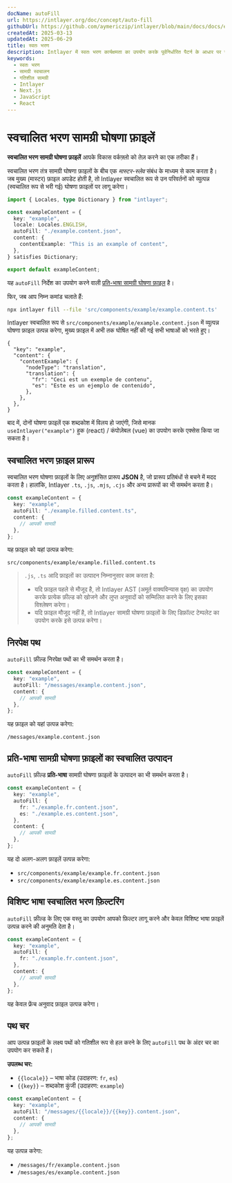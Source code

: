 ```yaml
---
docName: autoFill
url: https://intlayer.org/doc/concept/auto-fill
githubUrl: https://github.com/aymericzip/intlayer/blob/main/docs/docs/en/autoFill.md
createdAt: 2025-03-13
updatedAt: 2025-06-29
title: स्वतः भरण
description: Intlayer में स्वतः भरण कार्यक्षमता का उपयोग करके पूर्वनिर्धारित पैटर्न के आधार पर सामग्री को स्वचालित रूप से भरने का तरीका जानें। इस दस्तावेज़ का पालन करें और अपने प्रोजेक्ट में स्वतः भरण सुविधाओं को कुशलतापूर्वक लागू करें।
keywords:
  - स्वतः भरण
  - सामग्री स्वचालन
  - गतिशील सामग्री
  - Intlayer
  - Next.js
  - JavaScript
  - React
---
```


# स्वचालित भरण सामग्री घोषणा फ़ाइलें

**स्वचालित भरण सामग्री घोषणा फ़ाइलें** आपके विकास वर्कफ़्लो को तेज़ करने का एक तरीका हैं।

स्वचालित भरण तंत्र सामग्री घोषणा फ़ाइलों के बीच एक _मास्टर-स्लेव_ संबंध के माध्यम से काम करता है। जब मुख्य (मास्टर) फ़ाइल अपडेट होती है, तो Intlayer स्वचालित रूप से उन परिवर्तनों को व्युत्पन्न (स्वचालित रूप से भरी गई) घोषणा फ़ाइलों पर लागू करेगा।

```ts fileName="src/components/example/example.content.ts"
import { Locales, type Dictionary } from "intlayer";

const exampleContent = {
  key: "example",
  locale: Locales.ENGLISH,
  autoFill: "./example.content.json",
  content: {
    contentExample: "This is an example of content",
  },
} satisfies Dictionary;

export default exampleContent;
```

यह `autoFill` निर्देश का उपयोग करने वाली [प्रति-भाषा सामग्री घोषणा फ़ाइल](https://github.com/aymericzip/intlayer/blob/main/docs/docs/hi/per_locale_file.md) है।

फिर, जब आप निम्न कमांड चलाते हैं:

```bash
npx intlayer fill --file 'src/components/example/example.content.ts'
```

Intlayer स्वचालित रूप से `src/components/example/example.content.json` में व्युत्पन्न घोषणा फ़ाइल उत्पन्न करेगा, मुख्य फ़ाइल में अभी तक घोषित नहीं की गई सभी भाषाओं को भरते हुए।

```json5 fileName="src/components/example/example.content.json"
{
  "key": "example",
  "content": {
    "contentExample": {
      "nodeType": "translation",
      "translation": {
        "fr": "Ceci est un exemple de contenu",
        "es": "Este es un ejemplo de contenido",
      },
    },
  },
}
```

बाद में, दोनों घोषणा फ़ाइलें एक शब्दकोश में विलय हो जाएंगी, जिसे मानक `useIntlayer("example")` हुक (react) / कंपोज़ेबल (vue) का उपयोग करके एक्सेस किया जा सकता है।

## स्वचालित भरण फ़ाइल प्रारूप

स्वचालित भरण घोषणा फ़ाइलों के लिए अनुशंसित प्रारूप **JSON** है, जो प्रारूप प्रतिबंधों से बचने में मदद करता है। हालांकि, Intlayer `.ts`, `.js`, `.mjs`, `.cjs` और अन्य प्रारूपों का भी समर्थन करता है।

```ts fileName="src/components/example/example.content.ts"
const exampleContent = {
  key: "example",
  autoFill: "./example.filled.content.ts",
  content: {
    // आपकी सामग्री
  },
};
```

यह फ़ाइल को यहां उत्पन्न करेगा:

```
src/components/example/example.filled.content.ts
```

> `.js`, `.ts` आदि फ़ाइलों का उत्पादन निम्नानुसार काम करता है:
>
> - यदि फ़ाइल पहले से मौजूद है, तो Intlayer AST (अमूर्त वाक्यविन्यास वृक्ष) का उपयोग करके प्रत्येक फ़ील्ड को खोजने और लुप्त अनुवादों को सम्मिलित करने के लिए इसका विश्लेषण करेगा।
> - यदि फ़ाइल मौजूद नहीं है, तो Intlayer सामग्री घोषणा फ़ाइलों के लिए डिफ़ॉल्ट टेम्पलेट का उपयोग करके इसे उत्पन्न करेगा।

## निरपेक्ष पथ

`autoFill` फ़ील्ड निरपेक्ष पथों का भी समर्थन करता है।

```ts fileName="src/components/example/example.content.ts"
const exampleContent = {
  key: "example",
  autoFill: "/messages/example.content.json",
  content: {
    // आपकी सामग्री
  },
};
```

यह फ़ाइल को यहां उत्पन्न करेगा:

```
/messages/example.content.json
```

## प्रति-भाषा सामग्री घोषणा फ़ाइलों का स्वचालित उत्पादन

`autoFill` फ़ील्ड **प्रति-भाषा** सामग्री घोषणा फ़ाइलों के उत्पादन का भी समर्थन करता है।

```ts fileName="src/components/example/example.content.ts"
const exampleContent = {
  key: "example",
  autoFill: {
    fr: "./example.fr.content.json",
    es: "./example.es.content.json",
  },
  content: {
    // आपकी सामग्री
  },
};
```

यह दो अलग-अलग फ़ाइलें उत्पन्न करेगा:

- `src/components/example/example.fr.content.json`
- `src/components/example/example.es.content.json`

## विशिष्ट भाषा स्वचालित भरण फ़िल्टरिंग

`autoFill` फ़ील्ड के लिए एक वस्तु का उपयोग आपको फ़िल्टर लागू करने और केवल विशिष्ट भाषा फ़ाइलें उत्पन्न करने की अनुमति देता है।

```ts fileName="src/components/example/example.content.ts"
const exampleContent = {
  key: "example",
  autoFill: {
    fr: "./example.fr.content.json",
  },
  content: {
    // आपकी सामग्री
  },
};
```

यह केवल फ्रेंच अनुवाद फ़ाइल उत्पन्न करेगा।

## पथ चर

आप उत्पन्न फ़ाइलों के लक्ष्य पथों को गतिशील रूप से हल करने के लिए `autoFill` पथ के अंदर चर का उपयोग कर सकते हैं।

**उपलब्ध चर:**

- `{{locale}}` – भाषा कोड (उदाहरण: `fr`, `es`)
- `{{key}}` – शब्दकोश कुंजी (उदाहरण: `example`)

```ts fileName="src/components/example/example.content.ts"
const exampleContent = {
  key: "example",
  autoFill: "/messages/{{locale}}/{{key}}.content.json",
  content: {
    // आपकी सामग्री
  },
};
```

यह उत्पन्न करेगा:

- `/messages/fr/example.content.json`
- `/messages/es/example.content.json`

